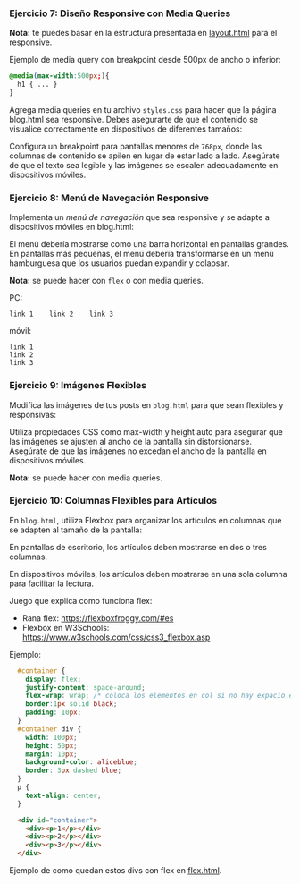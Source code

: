 ### Ejercicio 7: Diseño Responsive con Media Queries

**Nota:** te puedes basar en la estructura presentada en [layout.html](layout.html) para el responsive.

Ejemplo de media query con breakpoint desde 500px de ancho o inferior:
```css
@media(max-width:500px;){
  h1 { ... }
}
```

Agrega media queries en tu archivo `styles.css` para hacer que la página blog.html sea responsive. Debes asegurarte de que el contenido se visualice correctamente en dispositivos de diferentes tamaños:

Configura un breakpoint para pantallas menores de `768px`, donde las columnas de contenido se apilen en lugar de estar lado a lado.
Asegúrate de que el texto sea legible y las imágenes se escalen adecuadamente en dispositivos móviles.

### Ejercicio 8: Menú de Navegación Responsive

Implementa un *menú de navegación* que sea responsive y se adapte a dispositivos móviles en blog.html:

El menú debería mostrarse como una barra horizontal en pantallas grandes.
En pantallas más pequeñas, el menú debería transformarse en un menú hamburguesa que los usuarios puedan expandir y colapsar.

**Nota:** se puede hacer con `flex` o con media queries.

PC:
```
link 1    link 2    link 3
```

móvil:
```
link 1
link 2
link 3
```

### Ejercicio 9: Imágenes Flexibles
Modifica las imágenes de tus posts en `blog.html` para que sean flexibles y responsivas:

Utiliza propiedades CSS como max-width y height auto para asegurar que las imágenes se ajusten al ancho de la pantalla sin distorsionarse.
Asegúrate de que las imágenes no excedan el ancho de la pantalla en dispositivos móviles.

**Nota:** se puede hacer con media queries.

### Ejercicio 10: Columnas Flexibles para Artículos
En `blog.html`, utiliza Flexbox para organizar los artículos en columnas que se adapten al tamaño de la pantalla:

En pantallas de escritorio, los artículos deben mostrarse en dos o tres columnas.

En dispositivos móviles, los artículos deben mostrarse en una sola columna para facilitar la lectura.

Juego que explica como funciona flex:
- Rana flex: https://flexboxfroggy.com/#es
- Flexbox en W3Schools: https://www.w3schools.com/css/css3_flexbox.asp

Ejemplo:
```css
  #container {
    display: flex;
    justify-content: space-around;
    flex-wrap: wrap; /* coloca los elementos en col si no hay expacio en fila */
    border:1px solid black;
    padding: 10px;
  }
  #container div {
    width: 100px;
    height: 50px;
    margin: 10px;
    background-color: aliceblue;
    border: 3px dashed blue;
  }
  p {
    text-align: center;
  }
```
```html
  <div id="container">
    <div><p>1</p></div>
    <div><p>2</p></div>
    <div><p>3</p></div>
  </div>  
```

Ejemplo de como quedan estos divs con flex en [flex.html](flex.html).